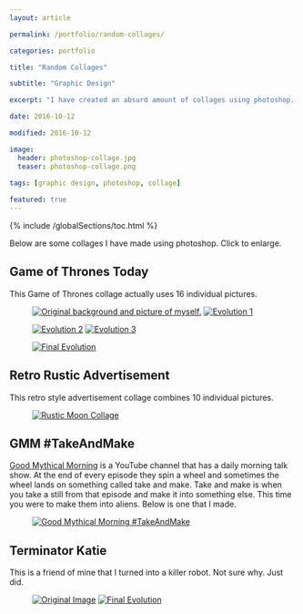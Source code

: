```yaml
---
layout: article

permalink: /portfolio/random-collages/

categories: portfolio

title: "Random Collages"

subtitle: "Graphic Design"

excerpt: "I have created an absurd amount of collages using photoshop. This post contains some of them."

date: 2016-10-12

modified: 2016-10-12

image: 
  header: photoshop-collage.jpg
  teaser: photoshop-collage.png
  
tags: [graphic design, photoshop, collage]

featured: true
---
```

{% include /globalSections/toc.html %}

Below are some collages I have made using photoshop. Click to enlarge.

## Game of Thrones Today

This Game of Thrones collage actually uses 16 individual pictures.

<figure class="half">
  <a href="{{ site.url }}/images/post-photoshop-collage/matt-evolution0.jpg" title="Original background and picture of myself."><img src="{{ site.url }}/images/post-photoshop-collage/matt-evolution0.jpg" alt="Original background and picture of myself."></a>
  <a href="{{ site.url }}/images/post-photoshop-collage/matt-evolution1.jpg" title="Evolution 1"><img src="{{ site.url }}/images/post-photoshop-collage/matt-evolution1.jpg" alt="Evolution 1"></a>
</figure>

<figure class="half">
  <a href="{{ site.url }}/images/post-photoshop-collage/matt-evolution2.jpg" title="Evolution 2"><img src="{{ site.url }}/images/post-photoshop-collage/matt-evolution2.jpg" alt="Evolution 2"></a>
  <a href="{{ site.url }}/images/post-photoshop-collage/matt-evolution3.jpg" title="Evolution 3"><img src="{{ site.url }}/images/post-photoshop-collage/matt-evolution3.jpg" alt="Evolution 3"></a>
</figure>

<figure class="full">
  <a href="{{ site.url }}/images/post-photoshop-collage/matt-evolution4.jpg" title="Final Evolution"><img src="{{ site.url }}/images/post-photoshop-collage/matt-evolution4.jpg" alt="Final Evolution"></a>
</figure>

## Retro Rustic Advertisement

This retro style advertisement collage combines 10 individual pictures.

<figure class="full">
  <a href="{{ site.url }}/images/post-photoshop-collage/rustic-moon-collage.png" title="Rustic Moon Collage"><img src="{{ site.url }}/images/post-photoshop-collage/rustic-moon-collage.png" alt="Rustic Moon Collage"></a>
</figure>

## GMM #TakeAndMake

<a href="https://www.youtube.com/user/rhettandlink2">Good Mythical Morning</a> is a YouTube channel that has a daily morning talk show. At the end of every episode they spin a wheel and sometimes the wheel lands on something called take and make. Take and make is when you take a still from that episode and make it into something else. This time you were to make them into aliens. Below is one that I made.

<figure class="full">
  <a href="{{ site.url }}/images/post-photoshop-collage/gmm-takeandmake.jpg" title="Good Mythical Morning #TakeAndMake"><img src="{{ site.url }}/images/post-photoshop-collage/gmm-takeandmake.jpg" alt="Good Mythical Morning #TakeAndMake"></a>
</figure>

## Terminator Katie

This is a friend of mine that I turned into a killer robot. Not sure why. Just did.

<figure class="half">
  <a href="{{ site.url }}/images/post-photoshop-collage/katie-evolution0.jpg" title="Original Image"><img src="{{ site.url }}/images/post-photoshop-collage/katie-evolution0.jpg" alt="Original Image"></a>
  <a href="{{ site.url }}/images/post-photoshop-collage/katie-evolution3.jpg" title="Final Evolution"><img src="{{ site.url }}/images/post-photoshop-collage/katie-evolution3.jpg" alt="Final Evolution"></a>
</figure>